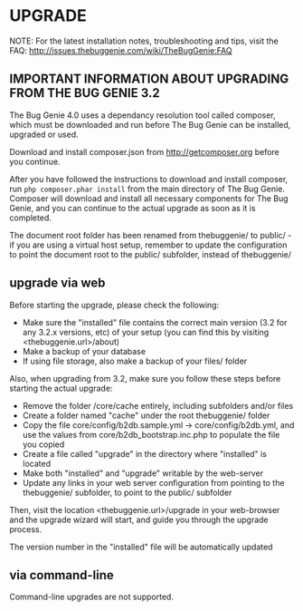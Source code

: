 UPGRADE
=======

NOTE: For the latest installation notes, troubleshooting and tips,
visit the FAQ: http://issues.thebuggenie.com/wiki/TheBugGenie:FAQ

IMPORTANT INFORMATION ABOUT UPGRADING FROM THE BUG GENIE 3.2
----------------------------------------------------------

The Bug Genie 4.0 uses a dependancy resolution tool called composer, which must
be downloaded and run before The Bug Genie can be installed, upgraded or used.

Download and install composer.json from http://getcomposer.org before you continue.

After you have followed the instructions to download and install composer, run
`php composer.phar install`
from the main directory of The Bug Genie. Composer will download and install
all necessary components for The Bug Genie, and you can continue to the actual
upgrade as soon as it is completed.

The document root folder has been renamed from thebuggenie/ to public/ - if you
are using a virtual host setup, remember to update the configuration to point
the document root to the public/ subfolder, instead of thebuggenie/


upgrade via web
---------------

Before starting the upgrade, please check the following:
* Make sure the "installed" file contains the correct main version (3.2 for any 3.2.x versions, etc) of your setup (you can find this by visiting <thebuggenie.url>/about)
* Make a backup of your database
* If using file storage, also make a backup of your files/ folder

Also, when upgrading from 3.2, make sure you follow these steps before starting the actual upgrade:
* Remove the folder /core/cache entirely, including subfolders and/or files
* Create a folder named "cache" under the root thebuggenie/ folder
* Copy the file core/config/b2db.sample.yml -> core/config/b2db.yml, and use the values from core/b2db_bootstrap.inc.php to populate the file you copied
* Create a file called "upgrade" in the directory where "installed" is located
* Make both "installed" and "upgrade" writable by the web-server
* Update any links in your web server configuration from pointing to the thebuggenie/ subfolder, to point to the public/ subfolder

Then, visit the location <thebuggenie.url>/upgrade in your web-browser and the
upgrade wizard will start, and guide you through the upgrade process.

The version number in the "installed" file will be automatically updated

via command-line
----------------

Command-line upgrades are not supported.